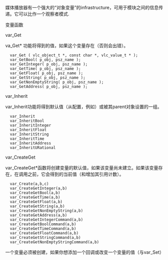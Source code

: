 媒体播放器有一个强大的“对象变量”的infrastructure，可用于模块之间的信息传递。它可以比作一个观察者模式.

变量函数

var_Get 

va_Get* 功能将得到的值，如果这个变量存在（否则会出错）。

      var_Get ( vlc_object_t *, const char *, vlc_value_t * );
      var_GetBool( p_obj, psz_name );
      var_GetInteger( p_obj, psz_name );
      var_GetTime( p_obj, psz_name );
      var_GetFloat( p_obj, psz_name );
      var_GetString( p_obj, psz_name );
      var_GetNonEmptyString( p_obj, psz_name );
      var_GetAddress( p_obj, psz_name );

var_Inherit 

var_Inherit功能将得到默认值（从配置，例如）或被其parent对象设置的一组。

      var_Inherit
      var_InheritBool
      var_InheritInteger
      var_InheritFloat
      var_InheritString
      var_InheritTime
      var_InheritAddress
      var_InheritURational

var_CreateGet 

var_CreateGet*函数将创建变量的默认值，如果该变量尚未建立。如果该变量存在，在调用之前，它会得到的当前值（和增加其引用计数）。

      var_Create(a,b,c)
      var_CreateGetInteger(a,b)
      var_CreateGetBool(a,b)
      var_CreateGetTime(a,b)
      var_CreateGetFloat(a,b)
      var_CreateGetString(a,b)
      var_CreateGetNonEmptyString(a,b)
      var_CreateGetAddress(a,b)
      var_CreateGetIntegerCommand(a,b)
      var_CreateGetBoolCommand(a,b)
      var_CreateGetTimeCommand(a,b)
      var_CreateGetFloatCommand(a,b)
      var_CreateGetStringCommand(a,b)
      var_CreateGetNonEmptyStringCommand(a,b)

一个变量必须被创建，如果你想添加一个回调或改变一个变量的值（与var_Set）




